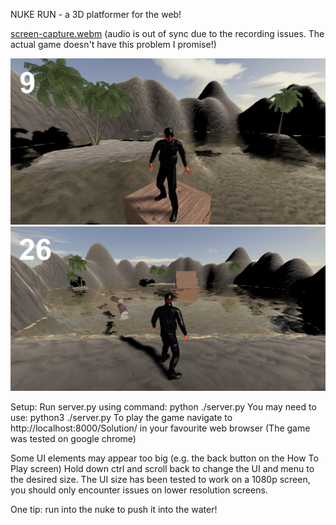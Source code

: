 NUKE RUN - a 3D platformer for the web!

[screen-capture.webm](https://user-images.githubusercontent.com/22895877/177047619-a59dcc0e-c360-41e0-9ae1-096401b1d9c9.webm)
(audio is out of sync due to the recording issues. The actual game doesn't have this problem I promise!)

<img src="nukerunscreenshot1.png" width="600" height=auto />

<img src="nukerunscreenshot2.png" width="600" height=auto />


Setup:
Run server.py using command: python ./server.py
You may need to use: python3 ./server.py
To play the game navigate to http://localhost:8000/Solution/ in your favourite web browser
(The game was tested on google chrome)


Some UI elements may appear too big (e.g. the back button on the How To Play screen)
Hold down ctrl and scroll back to change the UI and menu to the desired size.
The UI size has been tested to work on a 1080p screen, you should only encounter issues on
lower resolution screens.

One tip: run into the nuke to push it into the water!
